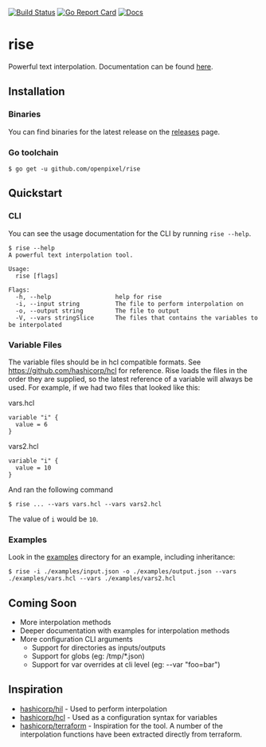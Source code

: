 [![Build Status](https://travis-ci.org/OpenPixel/rise.svg?branch=master)](https://travis-ci.org/OpenPixel/rise)
[![Go Report Card](https://goreportcard.com/badge/github.com/openpixel/rise)](https://goreportcard.com/report/github.com/openpixel/rise)
[![Docs](https://readthedocs.org/projects/risecli/badge/?version=latest)](https://risecli.readthedocs.io/en/latest/?badge=latest)

# rise

Powerful text interpolation. Documentation can be found [here](http://risecli.readthedocs.io/en/latest/).

## Installation

### Binaries

You can find binaries for the latest release on the [releases](https://github.com/OpenPixel/rise/releases) page.

### Go toolchain

```
$ go get -u github.com/openpixel/rise
```

## Quickstart

### CLI
You can see the usage documentation for the CLI by running `rise --help`.

```
$ rise --help
A powerful text interpolation tool.

Usage:
  rise [flags]

Flags:
  -h, --help                  help for rise
  -i, --input string          The file to perform interpolation on
  -o, --output string         The file to output
  -V, --vars stringSlice      The files that contains the variables to be interpolated
```

### Variable Files

The variable files should be in hcl compatible formats. See https://github.com/hashicorp/hcl for reference. Rise loads the files in the order they are supplied, so the latest reference of a variable will always be used. For example, if we had two files that looked like this:

vars.hcl
```
variable "i" {
  value = 6
}
```

vars2.hcl
```
variable "i" {
  value = 10
}
```

And ran the following command

```
$ rise ... --vars vars.hcl --vars vars2.hcl
```

The value of `i` would be `10`.

### Examples

Look in the [examples](https://github.com/OpenPixel/rise/tree/master/examples) directory for an example, including inheritance:

```
$ rise -i ./examples/input.json -o ./examples/output.json --vars ./examples/vars.hcl --vars ./examples/vars2.hcl
```

## Coming Soon

- More interpolation methods
- Deeper documentation with examples for interpolation methods
- More configuration CLI arguments
  - Support for directories as inputs/outputs
  - Support for globs (eg: /tmp/*.json)
  - Support for var overrides at cli level (eg: --var "foo=bar")

## Inspiration

- [hashicorp/hil](https://github.com/hashicorp/hil) - Used to perform interpolation
- [hashicorp/hcl](https://github.com/hashicorp/hcl) - Used as a configuration syntax for variables
- [hashicorp/terraform](https://github.com/hashicorp/terraform) - Inspiration for the tool. A number of the interpolation functions have been extracted directly from terraform.
